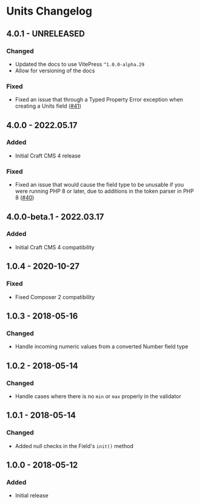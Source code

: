 # Units Changelog

## 4.0.1 - UNRELEASED
### Changed
* Updated the docs to use VitePress `^1.0.0-alpha.29`
* Allow for versioning of the docs

### Fixed
* Fixed an issue that through a Typed Property Error exception when creating a Units field ([#41](https://github.com/nystudio107/craft-units/issues/41))

## 4.0.0 - 2022.05.17
### Added
* Initial Craft CMS 4 release

### Fixed
* Fixed an issue that would cause the field type to be unusable if you were running PHP 8 or later, due to additions in the token parser in PHP 8 ([#40](https://github.com/nystudio107/craft-units/issues/40))

## 4.0.0-beta.1 - 2022.03.17

### Added

* Initial Craft CMS 4 compatibility

## 1.0.4 - 2020-10-27
### Fixed
- Fixed Composer 2 compatibility

## 1.0.3 - 2018-05-16
### Changed
- Handle incoming numeric values from a converted Number field type

## 1.0.2 - 2018-05-14
### Changed
- Handle cases where there is no `min` or `max` properly in the validator

## 1.0.1 - 2018-05-14
### Changed
- Added null checks in the Field's `init()` method

## 1.0.0 - 2018-05-12
### Added
- Initial release

